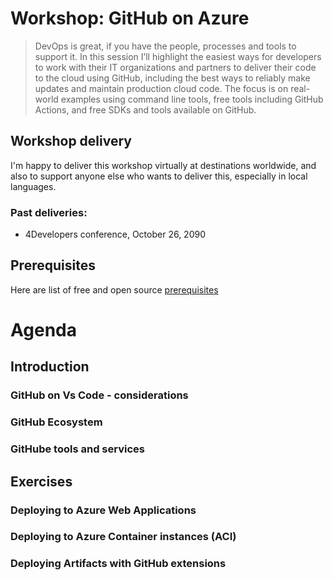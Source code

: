 

# Workshop: GitHub on Azure

>DevOps is great, if you have the people, processes and tools to support it.  In this session I’ll highlight the easiest ways for developers to work with their IT organizations and partners to deliver their code to the cloud using GitHub, including the best ways to reliably make updates and maintain production cloud code. The focus is on real-world examples using command line tools, free tools including GitHub Actions, and free SDKs and tools available on GitHub. 


## Workshop delivery 
I'm happy to deliver this workshop virtually at destinations worldwide, and also to support anyone else who wants to deliver this, especially in local languages.

### Past deliveries:
 - 4Developers conference, October 26, 2090

## Prerequisites
Here are list of free and open source [prerequisites](001_workshop_Prerequisites.md)


# Agenda

## Introduction
### GitHub on Vs Code - considerations
### GitHub Ecosystem
### GitHube tools and services

## Exercises
### Deploying to Azure Web Applications
### Deploying to Azure Container instances (ACI)
### Deploying Artifacts with GitHub extensions
